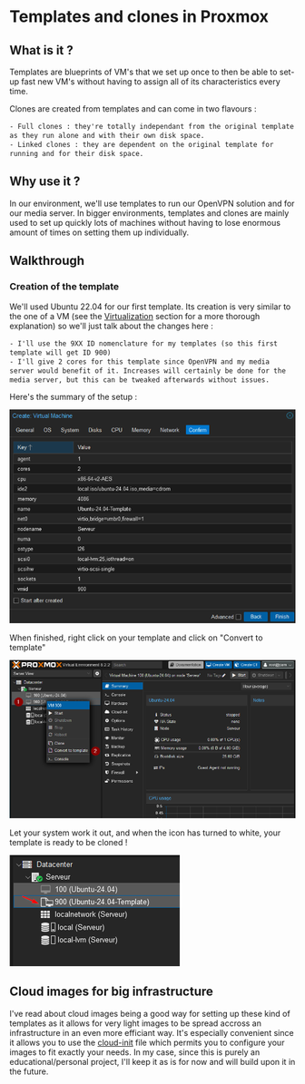 # Templates and clones in Proxmox
## What is it ?
Templates are blueprints of VM's that we set up once to then be able to set-up fast new VM's without having to assign all of its characteristics every time.

Clones are created from templates and can come in two flavours :

    - Full clones : they're totally independant from the original template as they run alone and with their own disk space.
    - Linked clones : they are dependent on the original template for running and for their disk space.

## Why use it ?
In our environment, we'll use templates to run our OpenVPN solution and for our media server.
In bigger environments, templates and clones are mainly used to set up quickly lots of machines without having to lose enormous amount of times on setting them up individually.

## Walkthrough
### Creation of the template
We'll used Ubuntu 22.04 for our first template. Its creation is very similar to the one of a VM (see the [Virtualization]() section for a more thorough explanation) so we'll just talk about the changes here :
    
    - I'll use the 9XX ID nomenclature for my templates (so this first template will get ID 900)
    - I'll give 2 cores for this template since OpenVPN and my media server would benefit of it. Increases will certainly be done for the media server, but this can be tweaked afterwards without issues.

Here's the summary of the setup :

![alt text](image-18.png)

When finished, right click on your template and click on "Convert to template"

![alt text](image-19.png)

Let your system work it out, and when the icon has turned to white, your template is ready to be cloned !

![alt text](image-20.png)

## Cloud images for big infrastructure

I've read about cloud images being a good way for setting up these kind of templates as it allows for very light images to be spread accross an infrastructure in an even more efficiant way. It's especially convenient since it allows you to use the [cloud-init](https://pve.proxmox.com/wiki/Cloud-Init_Support) file which permits you to configure your images to fit exactly your needs. In my case, since this is purely an educational/personal project, I'll keep it as is for now and will build upon it in the future.